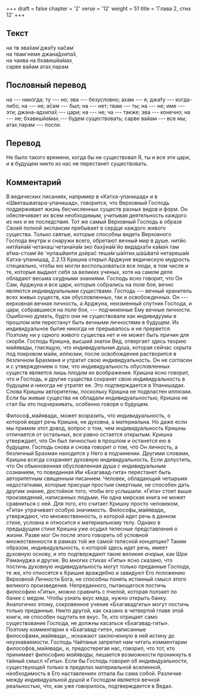 +++
draft = false
chapter = '2'
verse = '12'
weight = 51
title = 'Глава 2, стих 12'
+++
## Текст

на тв эва̄хам̇ джа̄ту на̄сам̇  
на твам̇ неме джана̄дхипа̄х̣  
на чаива на бхавишйа̄мах̣  
сарве вайам атах̣ парам

## Пословный перевод

на --- никогда; ту --- но; эва --- безусловно; ахам --- я; джа̄ту ---
когда-либо; на --- не; а̄сам --- был; на --- нет; твам --- ты; на --- не;
име --- эти; джана-адхипа̄х̣ --- цари; на --- не; ча --- также; эва ---
конечно; на --- не; бхавишйа̄мах̣ --- будем существовать; сарве вайам ---
все мы; атах̣ парам --- после.

## Перевод

Не было такого времени, когда бы не существовал Я, ты и все эти цари, и
в будущем никто из нас не перестанет существовать.

## Комментарий

В ведических писаниях, например в «Катха-упанишад» и в
«Шветашватара-упанишад», говорится, что Верховный Господь поддерживает
жизнь бесчисленных существ разных видов и форм. Он обеспечивает их всем
необходимым, учитывая деятельность каждого из них и ее последствия. Тот
же самый Верховный Господь в образе Своей полной экспансии пребывает в
сердце каждого живого существа. Только святые, которые способны видеть
Верховного Господа внутри и снаружи всего, обретают вечный мир в душе.
нитйо нитйа̄на̄м̇ четанаш́ четана̄на̄м эко бахӯна̄м̇ йо видадха̄ти ка̄ма̄н там
а̄тма-стхам̇ йе 'нупаш́йанти дхӣра̄с теша̄м̇ ш́а̄нтих̣ ш́а̄ш́ватӣ нетареша̄м
Катха-упанишад, 2.2.13 Кришна открыл Арджуне ведическую мудрость
специально, чтобы ею могли воспользоваться все люди, в том числе и те,
которые выдают себя за великих ученых, хотя на самом деле обладают
весьма скудными знаниями. Господь ясно говорит, что Он Сам, Арджуна и
все цари, которые собрались на поле боя, вечно являются индивидуальными
существами. Господь --- вечный хранитель всех живых существ, как
обусловленных, так и освобожденных. Он --- верховная вечная личность, а
Арджуна, неизменный спутник Господа, и цари, собравшиеся на поле боя,
--- подчиненные Ему вечные личности. Ошибочно думать, будто они не
существовали как индивидуумы в прошлом или перестанут быть вечными
личностями в будущем. Их индивидуальное бытие никогда не прерывалось и
не прервется. Поэтому ни у одного живого существа нет и не может быть
причин для скорби. Господь Кришна, высший знаток Вед, отвергает здесь
теорию майявады, гласящую, что индивидуальная душа, которая сейчас
скрыта под покровом майи, иллюзии, после освобождения растворится в
безличном Брахмане и утратит свою индивидуальность. Он не согласен и с
утверждением о том, что индивидуальность обусловленных существ является
лишь плодом их воображения. Кришна ясно говорит, что и Господь, и другие
существа сохранят свою индивидуальность в будущем и никогда не утратят
ее. Это подтверждается в Упанишадах. Слова Кришны авторитетны, поскольку
Кришна не подвластен иллюзии. Если бы живые существа не обладали
индивидуальностью, Кришна не стал бы это подчеркивать, особенно говоря о
будущем.

Философ_майявади\_ может возразить, что индивидуальность, о которой
ведет речь Кришна, не духовна, а материальна. Но даже если мы примем
этот довод, вопрос о том, чем индивидуальность Кришны отличается от
остальных, все равно остается открытым. Кришна утверждает, что Он был
личностью в прошлом и останется ею в будущем. Господь снова и снова
говорит о том, что Он личность, а безличный Брахман находится у Него в
подчинении. Другими словами, Кришна всегда сохраняет духовную
индивидуальность. Если допустить, что Он обыкновенная обусловленная душа
с индивидуальным сознанием, то поведанная Им «Бхагавад-гита» перестанет
быть авторитетным священным писанием. Человек, обладающий четырьмя
недостатками, которые присущи простым смертным, не способен дать другим
знание, достойное того, чтобы его услышали. «Гита» стоит выше
произведений, написанных людьми. Ни одна мирская книга не может
сравниться с ней. Для того, кто считает Кришну просто человеком, «Гита»
утрачивает особую значимость. Философы_майявади\_ утверждают, что
множественность, о которой идет речь в данном стихе, условна и относится
к материальному телу. Однако в предыдущем стихе Кришна уже осудил
телесные представления о жизни. Разве мог Он после этого говорить об
условной множественности в рамках той же самой телесной концепции? Таким
образом, индивидуальность, о которой здесь идет речь, имеет духовную
основу, и это подтверждают такие великие *ачарьи,* как Шри Рамануджа и
другие. Во многих стихах «Гиты» ясно сказано, что постичь духовную
индивидуальность могут только преданные Господа, те же, кто относятся к
Кришне враждебно и завидуют Его положению Верховной Личности Бога, не
способны понять истинный смысл этого великого произведения.
Непреданного, пытающегося постичь философию «Гиты», можно сравнить с
пчелой, которая ползает по банке с медом. Чтобы узнать вкус меда, нужно
открыть банку. Аналогично этому, сокровенное учение «Бхагавадгиты» могут
постичь только преданные. Никто другой, как сказано в четвертой главе
этой книги, не способен ощутить ее вкус. Те, кто отрицает само
существование Господа, не должны касаться «Бхагавад-гиты». Поэтому
комментарии к «Бхагавад-гите», написанные философами_майявади,\_
искажают заключенную в ней истину до неузнаваемости. Господь Чайтанья
запретил нам читать комментарии философов_майявади\_ и, предостерегая
нас, говорил, что тот, кто принимает философию *майявады,* лишается
возможности проникнуть в тайный смысл «Гиты». Если бы Господь говорил об
индивидуальности, существующей только в пределах материальной вселенной,
необходимость в Его наставлениях отпала бы сама собой. Различие между
индивидуальной душой и Господом является вечной реальностью, что, как
уже говорилось, подтверждается в Ведах.
